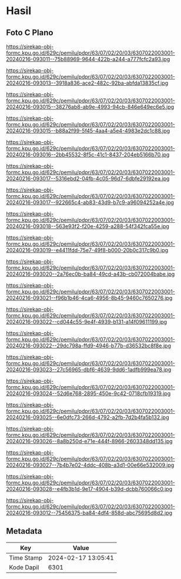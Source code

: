 # Hasil

## Foto C Plano

https://sirekap-obj-formc.kpu.go.id/629c/pemilu/pdpr/63/07/02/20/03/6307022003001-20240216-093011--75b88969-9644-422b-a244-a777fcfc2a93.jpg

https://sirekap-obj-formc.kpu.go.id/629c/pemilu/pdpr/63/07/02/20/03/6307022003001-20240216-093013--3918a836-ace2-482c-92ba-abfda13835cf.jpg

https://sirekap-obj-formc.kpu.go.id/629c/pemilu/pdpr/63/07/02/20/03/6307022003001-20240216-093015--38276ab8-ab9e-4993-94cb-846e649ec6e5.jpg

https://sirekap-obj-formc.kpu.go.id/629c/pemilu/pdpr/63/07/02/20/03/6307022003001-20240216-093015--b88a2f99-5f45-4aa4-a5e4-4983e2dc1c88.jpg

https://sirekap-obj-formc.kpu.go.id/629c/pemilu/pdpr/63/07/02/20/03/6307022003001-20240216-093016--2bb45532-8f5c-41c1-8437-204eb5166b70.jpg

https://sirekap-obj-formc.kpu.go.id/629c/pemilu/pdpr/63/07/02/20/03/6307022003001-20240216-093017--5316ebd2-04fb-4c05-96d7-6dbfe29192ea.jpg

https://sirekap-obj-formc.kpu.go.id/629c/pemilu/pdpr/63/07/02/20/03/6307022003001-20240216-093017--922665c4-ab83-43d9-b7c9-a96094252a4e.jpg

https://sirekap-obj-formc.kpu.go.id/629c/pemilu/pdpr/63/07/02/20/03/6307022003001-20240216-093018--563e93f2-f20e-4259-a288-54f342fca55e.jpg

https://sirekap-obj-formc.kpu.go.id/629c/pemilu/pdpr/63/07/02/20/03/6307022003001-20240216-093019--e4411fdd-75e7-49f8-b000-20b0c317c9b0.jpg

https://sirekap-obj-formc.kpu.go.id/629c/pemilu/pdpr/63/07/02/20/03/6307022003001-20240216-093020--2a76ec0b-ba84-49cd-a43b-cb072004babe.jpg

https://sirekap-obj-formc.kpu.go.id/629c/pemilu/pdpr/63/07/02/20/03/6307022003001-20240216-093021--f96b1b46-4ca6-4956-8b45-9460c7650276.jpg

https://sirekap-obj-formc.kpu.go.id/629c/pemilu/pdpr/63/07/02/20/03/6307022003001-20240216-093022--cd044c55-9e4f-4939-b131-a14f09611199.jpg

https://sirekap-obj-formc.kpu.go.id/629c/pemilu/pdpr/63/07/02/20/03/6307022003001-20240216-093022--29dc798a-ffd9-4946-b77b-d36532bc8f8e.jpg

https://sirekap-obj-formc.kpu.go.id/629c/pemilu/pdpr/63/07/02/20/03/6307022003001-20240216-093023--27c56965-dbf6-4639-9dd6-1adfb999ea78.jpg

https://sirekap-obj-formc.kpu.go.id/629c/pemilu/pdpr/63/07/02/20/03/6307022003001-20240216-093024--52d6e768-2895-450e-9c42-0718cfb19319.jpg

https://sirekap-obj-formc.kpu.go.id/629c/pemilu/pdpr/63/07/02/20/03/6307022003001-20240216-093025--6e0dfc73-266d-4792-a2fb-7d2b4fa5b132.jpg

https://sirekap-obj-formc.kpu.go.id/629c/pemilu/pdpr/63/07/02/20/03/6307022003001-20240216-093026--8a8b250d-e71e-444f-8966-2603348dd135.jpg

https://sirekap-obj-formc.kpu.go.id/629c/pemilu/pdpr/63/07/02/20/03/6307022003001-20240216-093027--7b4b7e02-4ddc-408b-a3d1-00e66e532009.jpg

https://sirekap-obj-formc.kpu.go.id/629c/pemilu/pdpr/63/07/02/20/03/6307022003001-20240216-093028--e4fb3b1d-9e17-4904-b39d-dcbb760066c0.jpg

https://sirekap-obj-formc.kpu.go.id/629c/pemilu/pdpr/63/07/02/20/03/6307022003001-20240216-093012--75456375-ba84-4df4-858d-abc75695d8d2.jpg


## Metadata

| Key        | Value               |
| ---------- | ------------------- |
| Time Stamp | 2024-02-17 13:05:41 |
| Kode Dapil | 6301                |



